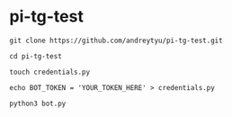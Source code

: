 # pi-tg-test

`git clone https://github.com/andreytyu/pi-tg-test.git`

`cd pi-tg-test`

`touch credentials.py`

`echo BOT_TOKEN = 'YOUR_TOKEN_HERE' > credentials.py`

`python3 bot.py`
